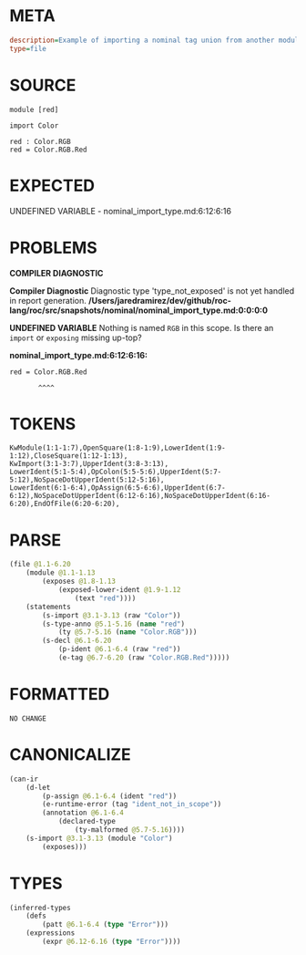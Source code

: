 # META
~~~ini
description=Example of importing a nominal tag union from another module
type=file
~~~
# SOURCE
~~~roc
module [red]

import Color

red : Color.RGB
red = Color.RGB.Red
~~~
# EXPECTED
UNDEFINED VARIABLE - nominal_import_type.md:6:12:6:16
# PROBLEMS
**COMPILER DIAGNOSTIC**

**Compiler Diagnostic**
Diagnostic type 'type_not_exposed' is not yet handled in report generation.
**/Users/jaredramirez/dev/github/roc-lang/roc/src/snapshots/nominal/nominal_import_type.md:0:0:0:0**

**UNDEFINED VARIABLE**
Nothing is named `RGB` in this scope.
Is there an `import` or `exposing` missing up-top?

**nominal_import_type.md:6:12:6:16:**
```roc
red = Color.RGB.Red
```
           ^^^^


# TOKENS
~~~zig
KwModule(1:1-1:7),OpenSquare(1:8-1:9),LowerIdent(1:9-1:12),CloseSquare(1:12-1:13),
KwImport(3:1-3:7),UpperIdent(3:8-3:13),
LowerIdent(5:1-5:4),OpColon(5:5-5:6),UpperIdent(5:7-5:12),NoSpaceDotUpperIdent(5:12-5:16),
LowerIdent(6:1-6:4),OpAssign(6:5-6:6),UpperIdent(6:7-6:12),NoSpaceDotUpperIdent(6:12-6:16),NoSpaceDotUpperIdent(6:16-6:20),EndOfFile(6:20-6:20),
~~~
# PARSE
~~~clojure
(file @1.1-6.20
	(module @1.1-1.13
		(exposes @1.8-1.13
			(exposed-lower-ident @1.9-1.12
				(text "red"))))
	(statements
		(s-import @3.1-3.13 (raw "Color"))
		(s-type-anno @5.1-5.16 (name "red")
			(ty @5.7-5.16 (name "Color.RGB")))
		(s-decl @6.1-6.20
			(p-ident @6.1-6.4 (raw "red"))
			(e-tag @6.7-6.20 (raw "Color.RGB.Red")))))
~~~
# FORMATTED
~~~roc
NO CHANGE
~~~
# CANONICALIZE
~~~clojure
(can-ir
	(d-let
		(p-assign @6.1-6.4 (ident "red"))
		(e-runtime-error (tag "ident_not_in_scope"))
		(annotation @6.1-6.4
			(declared-type
				(ty-malformed @5.7-5.16))))
	(s-import @3.1-3.13 (module "Color")
		(exposes)))
~~~
# TYPES
~~~clojure
(inferred-types
	(defs
		(patt @6.1-6.4 (type "Error")))
	(expressions
		(expr @6.12-6.16 (type "Error"))))
~~~
